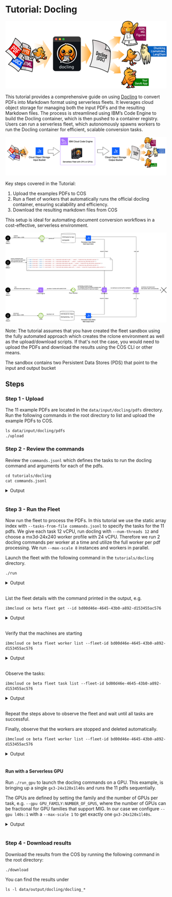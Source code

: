 # Tutorial: Docling

![](../../images/docling-picture.png)

This tutorial provides a comprehensive guide on using [Docling](https://docling-project.github.io/docling/) to convert PDFs into Markdown format using serverless fleets. It leverages cloud object storage for managing both the input PDFs and the resulting Markdown files. The process is streamlined using IBM’s Code Engine to build the Docling container, which is then pushed to a container registry. Users can run a serverless fleet, which autonomously spawns workers to run the Docling container for efficient, scalable conversion tasks.

![](../../images/docling-highlevel-architecture.png)

Key steps covered in the Tutorial:
1. Upload the examples PDFs to COS
2. Run a fleet of workers that automatically runs the official docling container, ensuring scalability and efficiency.
4. Download the resulting markdown files from COS

This setup is ideal for automating document conversion workflows in a cost-effective, serverless environment.


![](../../images/examples_docling_flow.png)

Note: The tutorial assumes that you have created the fleet sandbox using the fully automated approach which creates the rclone environment as well as the upload/download scripts. If that's not the case, you would need to upload the PDFs and download the results using the COS CLI or other means.

The sandbox contains two Persistent Data Stores (PDS) that point to the input and output bucket

## Steps


### Step 1 - Upload

The 11 example PDFs are located in the `data/input/docling/pdfs` directory. Run the following commands in the root directory to list and upload the example PDFs to COS.
```
ls data/input/docling/pdfs
./upload
```

### Step 2 - Review the commands

Review the `commands.jsonl` which defines the tasks to run the docling command and arguments for each of the pdfs.
```
cd tutorials/docling
cat commands.jsonl
```

<a name="Output"></a>
<details>
  <summary>Output</summary>

```
➜  cat commands.jsonl
{ "cmds":["docling"], "args": ["--num-threads", "12", "/input/pdfs/2203.01017v2.pdf", "--output", "/output/docling_2203.01017v2.pdf.md" ]}
{ "cmds":["docling"], "args": ["--num-threads", "12", "/input/pdfs/2206.01062.pdf", "--output", "/output/docling_2206.01062.pdf.md" ]}
{ "cmds":["docling"], "args": ["--num-threads", "12", "/input/pdfs/2305.03393v1-pg9.pdf", "--output", "/output/docling_2305.03393v1-pg9.pdf.md" ]}
{ "cmds":["docling"], "args": ["--num-threads", "12", "/input/pdfs/2305.03393v1.pdf", "--output", "/output/docling_2305.03393v1.pdf.md" ]}
{ "cmds":["docling"], "args": ["--num-threads", "12", "/input/pdfs/amt_handbook_sample.pdf", "--output", "/output/docling_amt_handbook_sample.pdf.md" ]}
{ "cmds":["docling"], "args": ["--num-threads", "12", "/input/pdfs/code_and_formula.pdf", "--output", "/output/docling_code_and_formula.pdf.md" ]}
{ "cmds":["docling"], "args": ["--num-threads", "12", "/input/pdfs/picture_classification.pdf", "--output", "/output/docling_picture_classification.pdf.md" ]}
{ "cmds":["docling"], "args": ["--num-threads", "12", "/input/pdfs/redp5110_sampled.pdf", "--output", "/output/docling_redp5110_sampled.pdf.md" ]}
{ "cmds":["docling"], "args": ["--num-threads", "12", "/input/pdfs/right_to_left_01.pdf", "--output", "/output/docling_right_to_left_01.pdf.md" ]}
{ "cmds":["docling"], "args": ["--num-threads", "12", "/input/pdfs/right_to_left_02.pdf", "--output", "/output/docling_right_to_left_02.pdf.md" ]}
{ "cmds":["docling"], "args": ["--num-threads", "12", "/input/pdfs/right_to_left_03.pdf", "--output", "/output/docling_right_to_left_03.pdf.md" ]}
```
</details>
<br/>

### Step 3 - Run the Fleet

Now run the fleet to process the PDFs. In this tutorial we use the static array index with `--tasks-from-file commands.jsonl` to specify the tasks for the 11 pdfs. We give each task 12 vCPU, run docling with `--num-threads 12` and choose a mx3d-24x240 worker profile with 24 vCPU. Therefore we run 2 docling commands per worker at a time and utilize the full worker per pdf processing. We run `--max-scale 8` instances and workers in parallel. 

Launch the fleet with the following command in the `tutorials/docling` directory.
```
./run
```

<a name="Output"></a>
<details>
  <summary>Output</summary>

```
➜  docling ./run
ibmcloud code-engine beta fleet create --name fleet-3128b1c7-1
  --image quay.io/docling-project/docling-serve-cpu
  --registry-secret fleet-registry-secret
  --worker-profile mx3d-24x240
  --max-scale 8
  --tasks-from-local-file commands.jsonl
  --cpu 12
  --memory 120G
  --mount-data-store /input=fleet-input-store:/docling
  --mount-data-store /output=fleet-output-store:/docling
Successfully created fleet with name 'fleet-3128b1c7-1' and ID 'bd00d46e-4645-43b0-a892-d153455ac576'
Run 'ibmcloud ce beta fleet get --id bd00d46e-4645-43b0-a892-d153455ac576' to check the fleet status.
Run 'ibmcloud ce beta fleet worker list --fleet-id bd00d46e-4645-43b0-a892-d153455ac576' to retrieve a list of provisioned workers.
OK
```
</details>
<br/>

List the fleet details with the command printed in the output, e.g.

```
ibmcloud ce beta fleet get --id bd00d46e-4645-43b0-a892-d153455ac576
```

<a name="Output"></a>
<details>
  <summary>Output</summary>

```
➜  docling ibmcloud ce beta fleet get --id bd00d46e-4645-43b0-a892-d153455ac576
Getting fleet 'bd00d46e-4645-43b0-a892-d153455ac576'...
OK

Name:            fleet-3128b1c7-1
ID:              bd00d46e-4645-43b0-a892-d153455ac576
Status:          pending
Created:         89s
Project region:  br-sao
Project name:    fleetlab-user1--ce-project

Tasks status:
  Failed:     0
  Cancelled:  0
  Succeeded:  0
  Running:    0
  Pending:    11
  Total:      11

Code:
  Container image reference:  quay.io/docling-project/docling-serve-cpu
  Registry access secret:     fleet-registry-secret

Tasks specification:
  Task state store:           fleet-task-store
  Data store JSON reference:  fleet-task-store
  Data store object path:     /ce/bd499e5b-0d1f-4f0e-92ef-2acd4d01def4/fleet-input/02aa073d-a423-406e-b47a-0ab92641098a.jsonl

Resources and scaling:
  CPU per instance:          24
  Memory per instance:       240G
  Preferred worker profile:  mx3d-24x240
  Max number of instances:   4
  Max execution time:
  Max retries per task:      3

Network placement:
  Network reference 0:  7d1503cd-8d49-477e-81b8-a4b084b7b680
```
</details>
<br/>


Verify that the machines are starting
```
ibmcloud ce beta fleet worker list --fleet-id bd00d46e-4645-43b0-a892-d153455ac576
```
<a name="Output"></a>
<details>
  <summary>Output</summary>

```
➜  docling ibmcloud ce beta fleet worker list --fleet-id bd00d46e-4645-43b0-a892-d153455ac576
Listing serverless fleet workers...
OK

ID                                    Status   Profile      IP           Zone      Age
05c5f559-b567-4f81-9cd6-a74c145201d9  running  mx3d-24x240  10.250.0.12  br-sao-1  2m7s
63636826-3600-41f8-ac9f-78cc17a7a930  running  mx3d-24x240  10.250.0.9   br-sao-1  2m7s
9c39d1a9-3f25-49c5-ba27-e23dabaac695  running  mx3d-24x240  10.250.0.11  br-sao-1  2m7s
df27ff63-34dc-45b0-8f87-9c5f64aec388  running  mx3d-24x240  10.250.0.10  br-sao-1  2m7s
```
</details>
<br/>

Observe the tasks:

```
ibmcloud ce beta fleet task list --fleet-id bd00d46e-4645-43b0-a892-d153455ac576
```
<a name="Output"></a>
<details>
  <summary>Output</summary>

```
➜  docling ibmcloud ce beta fleet task list --fleet-id bd00d46e-4645-43b0-a892-d153455ac576
Listing serverless fleet tasks...
OK

Index                           ID                                    Status      Result code  Worker ID
000-00000-00000000000000000005  0d7403eb-060c-5574-95cb-84b3291e6651  pending     -            -
000-00000-00000000000000000008  118fe7d1-b9cc-5e1c-8540-0d826d5fc388  successful  0            fleet-bd00d46e-4645-43b0-a892-d153455ac576-2
000-00000-00000000000000000010  1ea768d5-5451-5c89-b03d-6bcc49ce9151  pending     -            -
000-00000-00000000000000000007  25fbad6f-f5d8-59ed-9c11-ab3b031d33dc  successful  0            fleet-bd00d46e-4645-43b0-a892-d153455ac576-3
000-00000-00000000000000000006  3d97d377-321f-5183-9704-ba82f77f62e0  pending     -            -
000-00000-00000000000000000002  8d408a5a-c765-5a86-8633-6d9f5a7c906c  successful  0            fleet-bd00d46e-4645-43b0-a892-d153455ac576-0
000-00000-00000000000000000004  94a37069-f911-5054-aa5a-c50f35ce9819  successful  0            fleet-bd00d46e-4645-43b0-a892-d153455ac576-4
000-00000-00000000000000000009  df4a9a37-32bd-554b-8000-cb3da5bbb2ae  running     -            fleet-bd00d46e-4645-43b0-a892-d153455ac576-3
000-00000-00000000000000000001  e8e9c81d-3e0e-54a6-a10f-491fb00a2f79  running     -            fleet-bd00d46e-4645-43b0-a892-d153455ac576-0
000-00000-00000000000000000003  f4e7e5cc-51dd-56cb-bbc8-149cf3aa4f57  running     -            fleet-bd00d46e-4645-43b0-a892-d153455ac576-4
000-00000-00000000000000000000  fcb64a66-f270-55fa-99fa-6695070bee4a  running     -            fleet-bd00d46e-4645-43b0-a892-d153455ac576-2

```
</details>
<br/>

Repeat the steps above to observe the fleet and wait until all tasks are successful. 

Finally, observe that the workers are stopped and deleted automatically.

```
ibmcloud ce beta fleet worker list --fleet-id bd00d46e-4645-43b0-a892-d153455ac576
```

<a name="Output"></a>
<details>
  <summary>Output</summary>

```
➜  docling ibmcloud ce beta fleet worker list --fleet-id bd00d46e-4645-43b0-a892-d153455ac576
Listing serverless fleet tasks...
OK

ID                                    Status   Profile      IP           Zone      Age
05c5f559-b567-4f81-9cd6-a74c145201d9  stopped  mx3d-24x240  10.250.0.12  br-sao-1  15m
63636826-3600-41f8-ac9f-78cc17a7a930  stopped  mx3d-24x240  10.250.0.9   br-sao-1  15m
9c39d1a9-3f25-49c5-ba27-e23dabaac695  stopped  mx3d-24x240  10.250.0.11  br-sao-1  15m
df27ff63-34dc-45b0-8f87-9c5f64aec388  stopped  mx3d-24x240  10.250.0.10  br-sao-1  15m
```
</details>
<br/>

#### Run with a Serverless GPU

Run `./run_gpu` to launch the docling commands on a GPU. This example, is bringing up a single `gx3-24x120x1l40s` and runs the 11 pdfs sequentially.


The GPUs are defined by setting the family and the number of GPUs per task, e.g. `--gpu GPU_FAMILY:NUMBER_OF_GPUS`, where the number of GPUs can be fractional for GPU families that support MIG. In our case we configure `--gpu l40s:1` with a `--max-scale 1` to get exactly one `gx3-24x120x1l40s`.


<a name="Output"></a>
<details>
  <summary>Output</summary>
```
./run_gpu
ibmcloud code-engine beta fleet create --name fleet-cc1f880d-1
  --image quay.io/docling-project/docling-serve
  --registry-secret fleet-registry-secret
  --max-scale 1
  --tasks-from-local-file commands.jsonl
  --gpu l40s:1
  --mount-data-store /input=fleet-input-store:/docling
  --mount-data-store /output=fleet-output-store:/docling
Successfully created fleet with name 'fleet-cc1f880d-1' and ID 'b824738b-3ffd-44cb-9044-db1f11b24076'
Run 'ibmcloud ce beta fleet get --id b824738b-3ffd-44cb-9044-db1f11b24076' to check the fleet status.
Run 'ibmcloud ce beta fleet worker list --fleet-id b824738b-3ffd-44cb-9044-db1f11b24076' to retrieve a list of provisioned workers.
OK
```
</details>
<br/>


### Step 4 - Download results

Download the results from the COS by running the following command in the root directory:
```
./download
```

You can find the results under
```
ls -l data/output/docling/docling_*
```